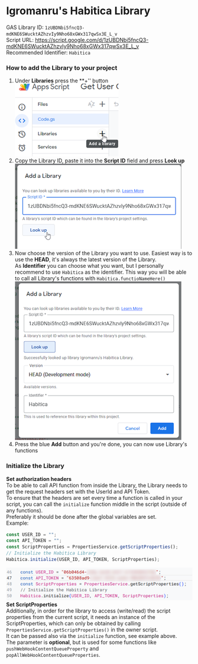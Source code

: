 # Igromanru's Habitica Library

GAS Library ID: `1zUBDNbi5fncQ3-mdKNE6SWucktAZhzvIy9Nho68xGWx317qwSx3E_L_v`  
Script URL: https://script.google.com/d/1zUBDNbi5fncQ3-mdKNE6SWucktAZhzvIy9Nho68xGWx317qwSx3E_L_v  
Recommended Identifier: `Habitica`  

### How to add the Library to your project
1. Under **Libraries** press the **+'' button  
   ![add_lib](Resources/images/add_library.png)
2. Copy the Library ID, paste it into the **Script ID** field and press **Look up**
   ![paste_lib_id](Resources/images/paste_id.png)
3. Now choose the version of the Library you want to use. Easiest way is to use the **HEAD**, it's always the latest version of the Library.  
   As **Identifier** you can choose what you want, but I personally recommend to use `Habitica` as the identifier. This way you will be able to call all Library's functions with `Habitica.functioNameHere()`
   ![look-up_and_identifier](Resources/images/look-up_and_identifier.png)
4. Press the blue **Add** button and you're done, you can now use Library's functions

### Initialize the Library
**Set authorization headers**  
To be able to call API function from inside the Library, the Library needs to get the request headers set with the UserId and API Token.  
To ensure that the headers are set every time a function is called in your script, you can call the `initialize` function middle in the script (outside of any functions).  
Preferably it should be done after the global variables are set.  
Example:  
```js
const USER_ID = "";
const API_TOKEN = "";
const ScriptProperties = PropertiesService.getScriptProperties();
// Initialize the Habitica Library
Habitica.initialize(USER_ID, API_TOKEN, ScriptProperties);
```
![look-up_and_identifier](Resources/images/initialize.png)  
**Set ScriptProperties**  
Additionally, in order for the library to access (write/read) the script properties from the current script, it needs an instance of the ScriptProperties, which can only be obtained by calling `PropertiesService.getScriptProperties()` in the owner script.  
It can be passed also via the `initialize` function, see example above.  
The parameter is **optional**, but is used for some functions like `pushWebHookContentQueueProperty` and `popAllWebHookContentQueueProperties`.